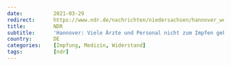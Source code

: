 ```yaml
---
date:          2021-03-29
redirect:      https://www.ndr.de/nachrichten/niedersachsen/hannover_weser-leinegebiet/Hannover-Zwei-Drittel-der-Aerzte-nicht-zum-Impfen-erschienen,corona7318.html
title:         NDR
subtitle:      'Hannover: Viele Ärzte und Personal nicht zum Impfen gekommen'
country:       DE
categories:    [Impfung, Medizin, Widerstand]
tags:          [ndr]
---
```

